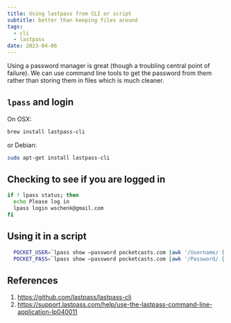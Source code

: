 ```yaml
---
title: Using lastpass from CLI or script
subtitle: better than keeping files around
tags:
  - cli
  - lastpass
date: 2023-04-06
---
```


Using a password manager is great (though a troubling central point of failure).  We can
use command line tools to get the password from them rather than storing them in files which is much cleaner.

## `lpass` and login

On OSX:

```bash
brew install lastpass-cli
```

or Debian:

```bash
sudo apt-get install lastpass-cli
```

## Checking to see if you are logged in

```bash
if ! lpass status; then
  echo Please log in
  lpass login wschenk@gmail.com
fi
```

## Using it in a script

```bash
  POCKET_USER=`lpass show –password pocketcasts.com |awk '/Username/ { print $2}'`
  POCKET_PASS=`lpass show –password pocketcasts.com |awk '/Password/ { print $2}'`
```

## References

1. https://github.com/lastpass/lastpass-cli
2. https://support.lastpass.com/help/use-the-lastpass-command-line-application-lp040011